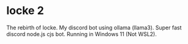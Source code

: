 # locke 2
The rebirth of locke. My discord bot using ollama (llama3). Super fast discord node.js cjs bot. Running in Windows 11 (Not WSL2).
